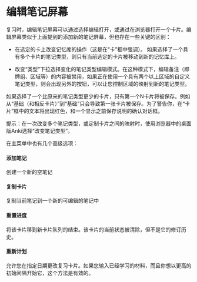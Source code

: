 # 编辑笔记屏幕
复习时，编辑笔记屏幕可以通过选择编辑打开，或通过在浏览器打开一个卡片。编辑屏幕类似于上面提到的添加新的笔记屏幕，但也存在一些关键的区别：

 * 在选定的卡上改变记忆库的操作（这是在“卡”框中强调）。 如果选择了一个具有多个卡片的笔记类型，则只有当前选定的卡片被移动到新的记忆库上。
 
 * 改变“类型”下拉选择变化的笔记类型编辑模式。在这种模式下，编辑备注（即牌组、区域等）的内容被禁用，如果正在使用一个具有两个以上区域的自定义笔记类型，则会出现另外的按钮，可以让您控制区域的映射到新的笔记类型。

如果选择了一个比原来的笔记类型更少的卡片，只有第一个N卡片将被保存。例如从“基础（和相反卡片）”到“基础”只会导致第一张卡片被保存。为了警告你，在“卡片”框中的文本将出现红色，和一个显示之前保存说明的确认对话框。
 
 提示：在一次改变多个笔记类型，或定制卡片之间的映射时，使用浏览器中的桌面版Anki选择“改变笔记类型”。 

在主菜单中也有几个高级选项：

#### 添加笔记
创建一个新的空笔记

#### 复制卡片
复制当前笔记到一个新的可编辑的笔记中

#### 重置进度
将该卡片移到新卡片队列的结束。该卡片的当前状态被清除，但不是它的修订历史。

#### 重新计划
允许您在指定日期更改复习卡片。如果您输入已经学习的材料，而且你想以更高的初始间隔开始它，这个方法是有效的。
